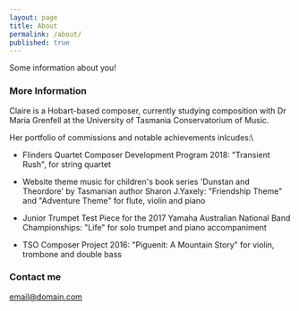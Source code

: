 ```yaml
---
layout: page
title: About
permalink: /about/
published: true
---
```


Some information about you!

### More Information

Claire is a Hobart-based composer, currently studying composition with Dr Maria Grenfell at the University of Tasmania Conservatorium of Music.

Her portfolio of commissions and notable achievements inlcudes:\

- Flinders Quartet Composer Development Program 2018: "Transient Rush", for string quartet

- Website theme music for  children's book series 'Dunstan and Theordore' by Tasmanian author Sharon J.Yaxely: "Friendship Theme" and "Adventure Theme" for flute, violin and piano

- Junior Trumpet Test Piece for the 2017 Yamaha Australian National Band Championships: "Life" for solo trumpet and piano accompaniment

- TSO Composer Project 2016: "Piguenit: A Mountain Story" for violin, trombone and double bass





### Contact me

[email@domain.com](mailto:email@domain.com)
